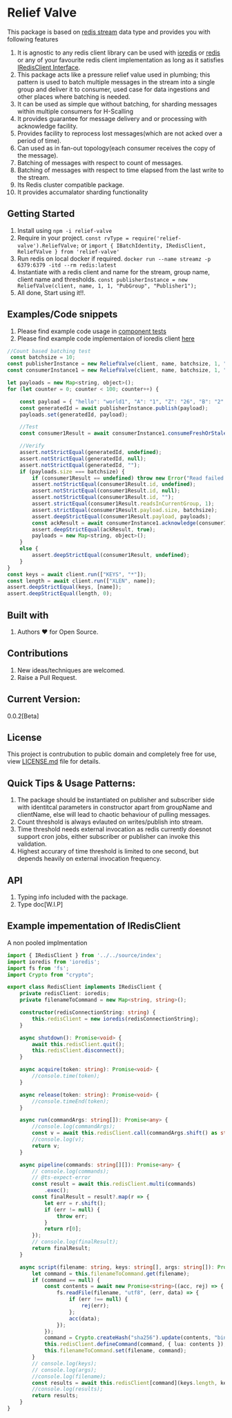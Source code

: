 # Relief Valve
This package is based on [redis stream](https://github.com/LRagji/redis-streams-broker) data type and provides you with following features
1. It is agnostic to any redis client library can be used with [ioredis](https://www.npmjs.com/package/ioredis) or [redis](https://www.npmjs.com/package/redis) or any of your favourite redis client implementation as long as it satisfies [IRedisClient Interface](https://github.com/LRagji/relief-valve/blob/b33b85ec7f08438a67dda8b885432e53791f7623/source/index.ts#L3).
2. This package acts like a pressure relief value used in plumbing; this pattern is used to batch multiple messages in the stream into a single group and deliver it to consumer, used case for data ingestions and other places where batching is needed.
3. It can be used as simple que without batching, for sharding messages within multiple consumers for H-Scalling
4. It provides guarantee for message delivery and or processing with acknowledge facility.
5. Provides facility to reprocess lost messages(which are not acked over a period of time).
6. Can used as in fan-out topology(each consumer receives the copy of the message).
7. Batching of messages with respect to count of messages.
8. Batching of messages with respect to time elapsed from the last write to the stream.
9. Its Redis cluster compatible package.
10. It provides accumalator sharding functionality

## Getting Started

1. Install using `npm -i relief-valve`
2. Require in your project. `const rvType = require('relief-valve').ReliefValve;` or `import { IBatchIdentity, IRedisClient, ReliefValve } from 'relief-valve'`
3. Run redis on local docker if required. `docker run --name streamz -p 6379:6379 -itd --rm redis:latest`
3. Instantiate with a redis client and name for the stream, group name, client name and thresholds. `const publisherInstance = new ReliefValve(client, name, 1, 1, "PubGroup", "Publisher1");`
4. All done, Start using it!!.

## Examples/Code snippets

1. Please find example code usage in [component tests](https://github.com/LRagji/relief-valve/blob/master/tests/component/simple-q-specs.ts)
2. Please find example code implementaion of ioredis client [here](https://github.com/LRagji/relief-valve/blob/master/tests/utilities/redis-client.ts)

```javascript
//Count based batching test
 const batchsize = 10;
const publisherInstance = new ReliefValve(client, name, batchsize, 1, "PubGroup", "Publisher1");
const consumerInstance1 = new ReliefValve(client, name, batchsize, 1, "ShardGroup1", "Consumer1");

let payloads = new Map<string, object>();
for (let counter = 0; counter < 100; counter++) {

    const payload = { "hello": "world1", "A": "1", "Z": "26", "B": "2", "counter": counter.toString() };
    const generatedId = await publisherInstance.publish(payload);
    payloads.set(generatedId, payload);

    //Test
    const consumer1Result = await consumerInstance1.consumeFreshOrStale(3600);

    //Verify
    assert.notStrictEqual(generatedId, undefined);
    assert.notStrictEqual(generatedId, null);
    assert.notStrictEqual(generatedId, "");
    if (payloads.size === batchsize) {
        if (consumer1Result == undefined) throw new Error("Read failed no batch found");
        assert.notStrictEqual(consumer1Result.id, undefined);
        assert.notStrictEqual(consumer1Result.id, null);
        assert.notStrictEqual(consumer1Result.id, "");
        assert.strictEqual(consumer1Result.readsInCurrentGroup, 1);
        assert.strictEqual(consumer1Result.payload.size, batchsize);
        assert.deepStrictEqual(consumer1Result.payload, payloads);
        const ackResult = await consumerInstance1.acknowledge(consumer1Result as IBatchIdentity);
        assert.deepStrictEqual(ackResult, true);
        payloads = new Map<string, object>();
    }
    else {
        assert.deepStrictEqual(consumer1Result, undefined);
    }
}
const keys = await client.run(["KEYS", "*"]);
const length = await client.run(["XLEN", name]);
assert.deepStrictEqual(keys, [name]);
assert.deepStrictEqual(length, 0);
```

## Built with

1. Authors :heart: for Open Source.


## Contributions

1. New ideas/techniques are welcomed.
2. Raise a Pull Request.

## Current Version:
0.0.2[Beta]

## License

This project is contrubution to public domain and completely free for use, view [LICENSE.md](/license.md) file for details.

## Quick Tips & Usage Patterns:

1. The package should be instantiated on publisher and subscriber side with identitcal parameters in constructor apart from groupName and clientName, else will lead to chaotic behaviour of pulling messages.
2. Count threshold is always evlauted on writes/publish into stream.
3. Time threshold needs external invocation as redis currently doesnot support cron jobs, either subscriber or publisher can invoke this validation.
4. Highest accurary of time threshold is limited to one second, but depends heavily on external invocation frequency.    

## API
1. Typing info included with the package.
2. Type doc[W.I.P]

## Example impementation of IRedisClient

A non pooled implmentation

```Typescript
import { IRedisClient } from '../../source/index';
import ioredis from 'ioredis';
import fs from 'fs';
import Crypto from "crypto";

export class RedisClient implements IRedisClient {
    private redisClient: ioredis;
    private filenameToCommand = new Map<string, string>();

    constructor(redisConnectionString: string) {
        this.redisClient = new ioredis(redisConnectionString);
    }

    async shutdown(): Promise<void> {
        await this.redisClient.quit();
        this.redisClient.disconnect();
    }

    async acquire(token: string): Promise<void> {
        //console.time(token);
    }

    async release(token: string): Promise<void> {
        //console.timeEnd(token);
    }

    async run(commandArgs: string[]): Promise<any> {
        //console.log(commandArgs);
        const v = await this.redisClient.call(commandArgs.shift() as string, ...commandArgs);
        //console.log(v);
        return v;
    }

    async pipeline(commands: string[][]): Promise<any> {
        // console.log(commands);
        // @ts-expect-error
        const result = await this.redisClient.multi(commands)
            .exec();
        const finalResult = result?.map(r => {
            let err = r.shift();
            if (err != null) {
                throw err;
            }
            return r[0];
        });
        // console.log(finalResult);
        return finalResult;
    }

    async script(filename: string, keys: string[], args: string[]): Promise<any> {
        let command = this.filenameToCommand.get(filename);
        if (command == null) {
            const contents = await new Promise<string>((acc, rej) => {
                fs.readFile(filename, "utf8", (err, data) => {
                    if (err !== null) {
                        rej(err);
                    };
                    acc(data);
                });
            });
            command = Crypto.createHash("sha256").update(contents, "binary").digest("hex")
            this.redisClient.defineCommand(command, { lua: contents });
            this.filenameToCommand.set(filename, command);
        }
        // console.log(keys);
        // console.log(args);
        //console.log(filename);
        const results = await this.redisClient[command](keys.length, keys, args);
        //console.log(results);
        return results;
    }
}
```